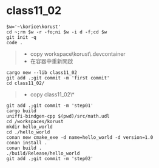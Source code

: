 # class11_02
```
$w='~\korice\korust'
cd ~;rm $w -r -fo;ni $w -i d -f;cd $w
git init -q
code .
```
> * copy workspace\\korust\\.devcontainer
> * 在容器中重新開啟
```
cargo new --lib class11_02
git add .;git commit -m 'first commit'
cd class11_02/
```
> * copy class11_02\\*
```
git add .;git commit -m 'step01'
cargo build
uniffi-bindgen-cpp $(pwd)/src/math.udl
cd /workspaces/korust
mkdir hello_world
cd ./hello_world
conan new cmake_exe -d name=hello_world -d version=1.0
conan install .
conan build .
./build/Release/hello_world
git add .;git commit -m 'step02'
```
